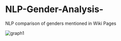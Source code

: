 # NLP-Gender-Analysis-
NLP comparison of genders mentioned in Wiki Pages

![graph1](https://github.com/efipaka/NLP-Gender-Analysis-/blob/main/comparison_genders_monarchy.png)
